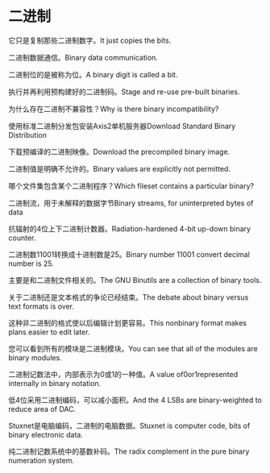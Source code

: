 # 二进制

<p><span class="chinese">它只是复制那些二进制数字。</span><span class="english">It just copies the bits.</span></p>

<p><span class="chinese">二进制数据通信。</span><span class="english">Binary data communication.</span></p>

<p><span class="chinese">二进制位的是被称为位。</span><span class="english">A binary digit is called a bit.</span></p>

<p><span class="chinese">执行并再利用预构建好的二进制码。</span><span class="english">Stage and re-use pre-built binaries.</span></p>

<p><span class="chinese">为什么存在二进制不兼容性？</span><span class="english">Why is there binary incompatibility?</span></p>

<p><span class="chinese">使用标准二进制分发包安装Axis2单机服务器</span><span class="english">Download Standard Binary Distribution</span></p>

<p><span class="chinese">下载预编译的二进制映像。</span><span class="english">Download the precompiled binary image.</span></p>

<p><span class="chinese">二进制值是明确不允许的。</span><span class="english">Binary values are explicitly not permitted.</span></p>

<p><span class="chinese">哪个文件集包含某个二进制程序？</span><span class="english">Which fileset contains a particular binary?</span></p>

<p><span class="chinese">二进制流，用于未解释的数据字节</span><span class="english">Binary streams, for uninterpreted bytes of data</span></p>

<p><span class="chinese">抗辐射的4位上下二进制计数器。</span><span class="english">Radiation-hardened 4-bit up-down binary counter.</span></p>

<p><span class="chinese">二进制数11001转换成十进制数是25。</span><span class="english">Binary number 11001 convert decimal number is 25.</span></p>

<p><span class="chinese">主要是和二进制文件相关的。</span><span class="english">The GNU Binutils are a collection of binary tools.</span></p>

<p><span class="chinese">关于二进制还是文本格式的争论已经结束。</span><span class="english">The debate about binary versus text formats is over.</span></p>

<p><span class="chinese">这种非二进制的格式使以后编辑计划更容易。</span><span class="english">This nonbinary format makes plans easier to edit later.</span></p>

<p><span class="chinese">您可以看到所有的模块是二进制模块。</span><span class="english">You can see that all of the modules are binary modules.</span></p>

<p><span class="chinese">二进制记数法中，内部表示为0或1的一种值。</span><span class="english">A value of0or1represented internally in binary notation.</span></p>

<p><span class="chinese">低4位采用二进制编码，可以减小面积。</span><span class="english">And the 4 LSBs are binary-weighted to reduce area of DAC.</span></p>

<p><span class="chinese">Stuxnet是电脑编码，二进制的电脑数据。</span><span class="english">Stuxnet is computer code, bits of binary electronic data.</span></p>

<p><span class="chinese">纯二进制记数系统中的基数补码。</span><span class="english">The radix complement in the pure binary numeration system.</span></p>

